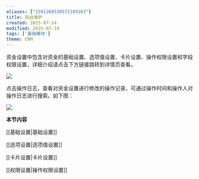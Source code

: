 ```yaml
---
aliases: ["1591268530572189163"]
title: 后台维护
created: 2025-07-14
modified: 2025-07-14
tags: ['基础模块']
theme: CRM
---
```


资金设置中包含对资金的基础设置、选项值设置、卡片设置、操作权限设置和字段权限设置，详细介绍请点击下方链接跳转到详情页查看。

![](https://myhelpdoc.oss-cn-heyuan.aliyuncs.com/mdimages/477beb0ab7dc491a675e46adb17960e6.jpg)

点击操作日志，查看对资金设置进行修改的操作记录，可通过操作时间和操作人对操作日志进行搜索。如下图：

![](https://myhelpdoc.oss-cn-heyuan.aliyuncs.com/mdimages/f31cd67b128bf5c9e498f2e53fc93368.jpg)

**本节内容**

[[基础设置|基础设置]]

[[选项设置|选项值设置]]

[[卡片设置|卡片设置]]

[[权限设置|操作权限设置]]

